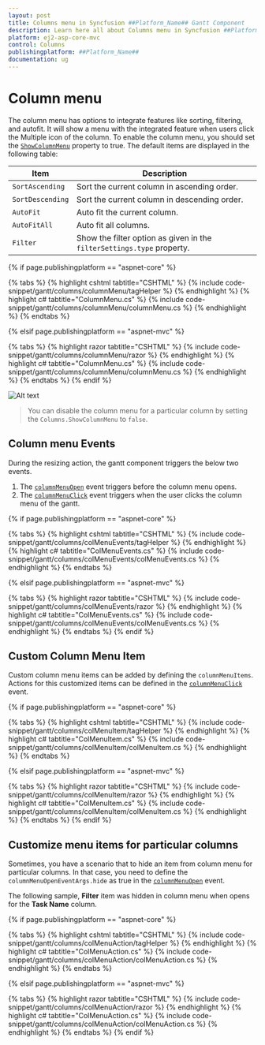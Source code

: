 ```yaml
---
layout: post
title: Columns menu in Syncfusion ##Platform_Name## Gantt Component
description: Learn here all about Columns menu in Syncfusion ##Platform_Name## Gantt component of Syncfusion Essential JS 2 and more.
platform: ej2-asp-core-mvc
control: Columns
publishingplatform: ##Platform_Name##
documentation: ug
---
```



# Column menu

The column menu has options to integrate features like sorting, filtering, and autofit. It will show a menu with the integrated feature when users click the Multiple icon of the column. To enable the column menu, you should set the [`ShowColumnMenu`](https://help.syncfusion.com/cr/aspnetcore-js2/Syncfusion.EJ2.Gantt.Gantt.html#Syncfusion_EJ2_Gantt_Gantt_ShowColumnMenu) property to true. The default items are displayed in the following table:

| Item | Description |
|-----|-----|
| `SortAscending` | Sort the current column in ascending order. |
| `SortDescending` | Sort the current column in descending order. |
| `AutoFit` | Auto fit the current column. |
| `AutoFitAll` | Auto fit all columns. |
| `Filter` | Show the filter option as given in the `filterSettings.type` property. |

{% if page.publishingplatform == "aspnet-core" %}

{% tabs %}
{% highlight cshtml tabtitle="CSHTML" %}
{% include code-snippet/gantt/columns/columnMenu/tagHelper %}
{% endhighlight %}
{% highlight c# tabtitle="ColumnMenu.cs" %}
{% include code-snippet/gantt/columns/columnMenu/columnMenu.cs %}
{% endhighlight %}
{% endtabs %}

{% elsif page.publishingplatform == "aspnet-mvc" %}

{% tabs %}
{% highlight razor tabtitle="CSHTML" %}
{% include code-snippet/gantt/columns/columnMenu/razor %}
{% endhighlight %}
{% highlight c# tabtitle="ColumnMenu.cs" %}
{% include code-snippet/gantt/columns/columnMenu/columnMenu.cs %}
{% endhighlight %}
{% endtabs %}
{% endif %}



![Alt text](images/columnMenu.png)

> You can disable the column menu for a particular column by setting the `Columns.ShowColumnMenu` to `false`.

## Column menu Events

During the resizing action, the gantt component triggers the below two events.

1. The [`columnMenuOpen`](https://help.syncfusion.com/cr/aspnetcore-js2/Syncfusion.EJ2.Gantt.Gantt.html#Syncfusion_EJ2_Gantt_Gantt_ColumnMenuOpen) event triggers before the column menu opens.
2. The [`columnMenuClick`](https://help.syncfusion.com/cr/aspnetcore-js2/Syncfusion.EJ2.Gantt.Gantt.html#Syncfusion_EJ2_Gantt_Gantt_ColumnMenuClick) event triggers when the user clicks the column menu of the gantt.

{% if page.publishingplatform == "aspnet-core" %}

{% tabs %}
{% highlight cshtml tabtitle="CSHTML" %}
{% include code-snippet/gantt/columns/colMenuEvents/tagHelper %}
{% endhighlight %}
{% highlight c# tabtitle="ColMenuEvents.cs" %}
{% include code-snippet/gantt/columns/colMenuEvents/colMenuEvents.cs %}
{% endhighlight %}
{% endtabs %}

{% elsif page.publishingplatform == "aspnet-mvc" %}

{% tabs %}
{% highlight razor tabtitle="CSHTML" %}
{% include code-snippet/gantt/columns/colMenuEvents/razor %}
{% endhighlight %}
{% highlight c# tabtitle="ColMenuEvents.cs" %}
{% include code-snippet/gantt/columns/colMenuEvents/colMenuEvents.cs %}
{% endhighlight %}
{% endtabs %}
{% endif %}



## Custom Column Menu Item

Custom column menu items can be added by defining the `columnMenuItems`. Actions for this customized items can be defined in the [`columnMenuClick`](https://help.syncfusion.com/cr/aspnetcore-js2/Syncfusion.EJ2.Gantt.Gantt.html#Syncfusion_EJ2_Gantt_Gantt_ColumnMenuClick) event.

{% if page.publishingplatform == "aspnet-core" %}

{% tabs %}
{% highlight cshtml tabtitle="CSHTML" %}
{% include code-snippet/gantt/columns/colMenuItem/tagHelper %}
{% endhighlight %}
{% highlight c# tabtitle="ColMenuItem.cs" %}
{% include code-snippet/gantt/columns/colMenuItem/colMenuItem.cs %}
{% endhighlight %}
{% endtabs %}

{% elsif page.publishingplatform == "aspnet-mvc" %}

{% tabs %}
{% highlight razor tabtitle="CSHTML" %}
{% include code-snippet/gantt/columns/colMenuItem/razor %}
{% endhighlight %}
{% highlight c# tabtitle="ColMenuItem.cs" %}
{% include code-snippet/gantt/columns/colMenuItem/colMenuItem.cs %}
{% endhighlight %}
{% endtabs %}
{% endif %}



## Customize menu items for particular columns

Sometimes, you have a scenario that to hide an item from column menu for particular columns. In that case, you need to define the `columnMenuOpenEventArgs.hide` as true in the [`columnMenuOpen`](https://help.syncfusion.com/cr/aspnetcore-js2/Syncfusion.EJ2.Gantt.Gantt.html#Syncfusion_EJ2_Gantt_Gantt_ColumnMenuOpen) event.

The following sample, **Filter** item was hidden in column menu when opens for the **Task Name** column.

{% if page.publishingplatform == "aspnet-core" %}

{% tabs %}
{% highlight cshtml tabtitle="CSHTML" %}
{% include code-snippet/gantt/columns/colMenuAction/tagHelper %}
{% endhighlight %}
{% highlight c# tabtitle="ColMenuAction.cs" %}
{% include code-snippet/gantt/columns/colMenuAction/colMenuAction.cs %}
{% endhighlight %}
{% endtabs %}

{% elsif page.publishingplatform == "aspnet-mvc" %}

{% tabs %}
{% highlight razor tabtitle="CSHTML" %}
{% include code-snippet/gantt/columns/colMenuAction/razor %}
{% endhighlight %}
{% highlight c# tabtitle="ColMenuAction.cs" %}
{% include code-snippet/gantt/columns/colMenuAction/colMenuAction.cs %}
{% endhighlight %}
{% endtabs %}
{% endif %}